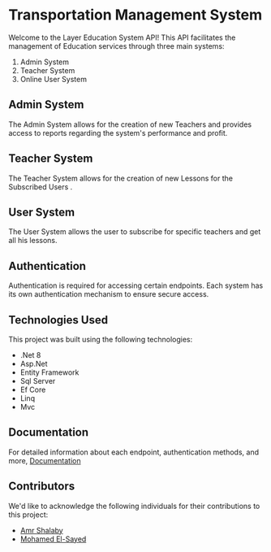 # Transportation Management System 

Welcome to the Layer Education System API! This API facilitates the management of Education services through three main systems:

1. Admin System
2. Teacher System
3. Online User System

## Admin System

The Admin System allows for the creation of new Teachers and provides access to reports regarding the system's performance and profit.

## Teacher System

The Teacher System allows for the creation of new Lessons for the Subscribed Users .

## User System

The User System allows the user to subscribe for specific teachers and get all his lessons.

## Authentication

Authentication is required for accessing certain endpoints. Each system has its own authentication mechanism to ensure secure access.

## Technologies Used

This project was built using the following technologies:

- .Net 8
- Asp.Net
- Entity Framework
- Sql Server
- Ef Core
- Linq
- Mvc

## Documentation

For detailed information about each endpoint, authentication methods, and more, [Documentation]([http://transportationsystem.somee.com/swagger/index.html](http://thelayer.runasp.net/))

## Contributors

We'd like to acknowledge the following individuals for their contributions to this project:

- [Amr Shalaby](https://github.com/amr1234567)
- [Mohamed El-Sayed](https://github.com/mhmdelsyd)
